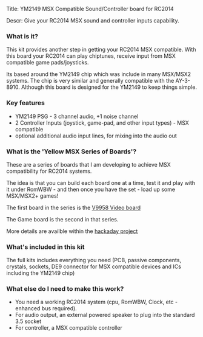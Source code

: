 Title: YM2149 MSX Compatible Sound/Controller board for RC2014

Descr: Give your RC2014 MSX sound and controller inputs capability.

### What is it?

This kit provides another step in getting your RC2014 MSX compatible.  With this board your RC2014 can
play chiptunes, receive input from MSX compatible game pads/joysticks.

Its based around the YM2149 chip which was include in many MSX/MSX2 systems.  The chip is very similar
and generally compatible with the AY-3-8910.  Although this board is designed for the YM2149 to keep things simple.

### Key features
* YM2149 PSG - 3 channel audio, +1 noise channel
* 2 Controller Inputs (joystick, game-pad, and other input types) - MSX compatible
* optional additional audio input lines, for mixing into the audio out

### What is the 'Yellow MSX Series of Boards'?

These are a series of boards that I am developing to achieve MSX compatibility for RC2014 systems.

The idea is that you can build each board one at a time, test it and play with it under RomWBW - and then once you have the set - load up some MSX/MSX2+ games!

The first board in the series is the [V9958 Video board](https://www.tindie.com/products/dinotron/v9958-msx-video-board-for-rc2014/)

The Game board is the second in that series.

More details are availble within the [hackaday project](https://hackaday.io/project/175574-msx-compatible-boards-for-rc2014)

### What's included in this kit

The full kits includes everything you need (PCB, passive components, crystals, sockets, DE9 connector for MSX compatible devices and ICs including the YM2149 chip)

### What else do I need to make this work?

* You need a working RC2014 system (cpu, RomWBW, Clock, etc - enhanced bus required).
* For audio output, an external powered speaker to plug into the standard 3.5 socket
* For controller, a MSX compatible controller

